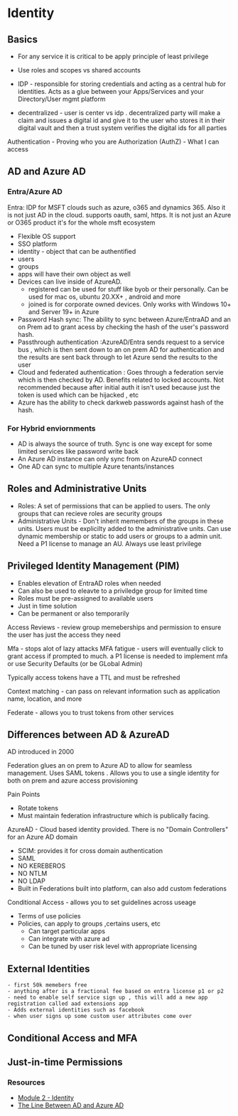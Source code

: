 # Identity

## Basics
- For any service it is critical to be apply principle of least privilege
- Use roles and scopes vs shared accounts
- IDP - responsible for storing credentials and acting as a central hub for identities. Acts as a glue between your Apps/Services and your Directory/User mgmt platform

- decentralized - user is center vs idp . decentralized party will make a claim and issues a digital id and give it to the user who stores it in their digital vault and then a trust system verifies the digital ids for all parties

Authentication - Proving who you are 
Authorization (AuthZ) - What I can access 


## AD and Azure AD

### Entra/Azure AD
Entra: IDP for MSFT clouds such as azure, o365 and dynamics 365. Also it is not just AD in the cloud. supports oauth, saml, https. It is not just an Azure or O365 product it's for the whole msft ecosystem

- Flexible OS support
- SSO platform 
- identity - object that can be authentified 
- users 
- groups
- apps will have their own object as well
- Devices can live inside of AzureAD. 
    - registered can be used for stuff like byob or their personally. Can be used for mac os, ubuntu 20.XX+ , android and more
    - joined is for corporate owned devices. Only works with Windows 10+ and Server 19+ in Azure
- Password Hash sync: The ability to sync between Azure/EntraAD and an on Prem ad to grant acess by checking the hash of the user's password hash.
- Passthrough authentication :AzureAD/Entra sends request to a service bus , which is then sent down to an on prem AD for authentication and the results are sent back through to let Azure send the results to the user
- Cloud and federated authentication : Goes through a federation servie which is then checked by AD. Benefits related to locked accounts. Not recommended because after initial auth it isn't used because just the token is used which can be hijacked , etc 
- Azure has the ability to check darkweb passwords against hash of the hash. 

### For Hybrid enviornments
- AD is always the source of truth. Sync is one way except for some limited services like password write back
- An Azure AD instance can only sync from on AzureAD connect
- One AD can sync to multiple Azure tenants/instances 

## Roles and Administrative Units
- Roles: A set of permissions that can be applied to users. The only groups that can recieve roles are security groups 
- Administrative Units - Don't inherit memembers of the groups in these units. Users must be explicilty added to the administrative units. Can use dynamic membership or static to add users or groups to a admin unit. Need a P1 license to manage an AU. 
Always use least privilege

## Privileged Identity Management (PIM)
- Enables elevation of EntraAD roles when needed
- Can also be used to eleavte to a priviledge group for limited time
- Roles must be pre-assigned to available users
- Just in time solution
- Can be permanent or also temporarily 

Access Reviews - review group memeberships and permission to ensure the user has just the access they need

Mfa - stops alot of lazy attacks 
MFA fatigue - users will eventually click to grant access if prompted to much. a P1 license is needed to implement mfa or use Security Defaults (or be GLobal Admin)

Typically access tokens have a TTL and must be refreshed

Context matching - can pass on relevant information such as application name, location, and more



Federate - allows you to trust tokens from other services 

## Differences between AD & AzureAD
AD introduced in 2000

Federation glues an on prem to Azure AD to allow for seamless management. Uses SAML tokens . Allows you to use a single identity for both on prem and azure access provisioning

Pain Points
- Rotate tokens
- Must maintain federation infrastructure which is publically facing. 

AzureAD - Cloud based identity provided. There is no "Domain Controllers" for an Azure AD domain
- SCIM: provides it for cross domain authentication
- SAML
- NO KEREBEROS
- NO NTLM
- NO LDAP
- Built in Federations built into platform, can also add custom federations

Conditional Access - allows you to set guidelines across useage
- Terms of use policies
- Policies, can apply to groups ,certains users, etc
    - Can target particular apps
    - Can integrate with azure ad 
    - Can be tuned by user risk level with appropriate licensing
## External Identities
    - first 50k memebers free
    - anything after is a fractional fee based on entra license p1 or p2
    - need to enable self service sign up , this will add a new app registration called aad extensions app 
    - Adds external identities such as facebook
    - when user signs up some custom user attributes come over

## Conditional Access and MFA

## Just-in-time Permissions

### Resources
- [Module 2 - Identity](https://youtu.be/6Vm-h_3nKjc?si=rqULd2r7ZJyPLKz7)
- [The Line Between AD and Azure AD](https://youtu.be/uts0oy8NlUs?si=ilTZSZSyaABRj-nE&t=1715)